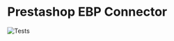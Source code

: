 # Prestashop EBP Connector

![Tests](https://github.com/foxchip-fr/ebp-prestashop-connector/actions/workflows/tests.yml/badge.svg)
